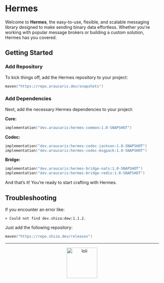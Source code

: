 # Hermes

Welcome to **Hermes**, the easy-to-use, flexible, and scalable messaging library designed to make
sending binary data effortless. Whether you're working with popular message brokers or building a
custom solution, Hermes has you covered.

## Getting Started

### Add Repository

To kick things off, add the Hermes repository to your project:

```kotlin
maven("https://repo.araucaris.dev/snapshots")
```

### Add Dependencies

Next, add the necessary Hermes dependencies to your project:

**Core:**

```kotlin
implementation("dev.araucaris:hermes-common:1.0-SNAPSHOT")
```

**Codec:**

```kotlin
implementation("dev.araucaris:hermes-codec-jackson:1.0-SNAPSHOT")
implementation("dev.araucaris:hermes-codec-msgpack:1.0-SNAPSHOT")
```

**Bridge:**

```kotlin
implementation("dev.araucaris:hermes-bridge-nats:1.0-SNAPSHOT")
implementation("dev.araucaris:hermes-bridge-redis:1.0-SNAPSHOT")
```

And that’s it! You’re ready to start crafting with Hermes.

## Troubleshooting

If you encounter an error like:

`> Could not find dev.shiza:dew:1.1.2.`

Just add the following repository:

```kotlin
maven("https://repo.shiza.dev/releases")
```

---

<p align="center">
  <img height="100em" src="https://count.getloli.com/get/@:awa?theme=rule33" alt="loli"/>
</p>